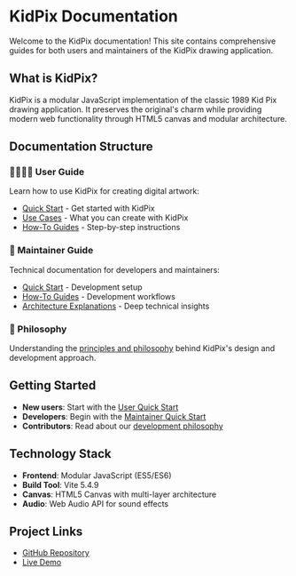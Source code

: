 # KidPix Documentation

Welcome to the KidPix documentation! This site contains comprehensive guides for both users and maintainers of the KidPix drawing application.

## What is KidPix?

KidPix is a modular JavaScript implementation of the classic 1989 Kid Pix drawing application. It preserves the original's charm while providing modern web functionality through HTML5 canvas and modular architecture.

## Documentation Structure

### 👨‍👩‍👧‍👦 User Guide

Learn how to use KidPix for creating digital artwork:

- [Quick Start](user/quick-start.md) - Get started with KidPix
- [Use Cases](user/use-cases.md) - What you can create with KidPix
- [How-To Guides](user/how-to/save-your-artwork.md) - Step-by-step instructions

### 🔧 Maintainer Guide

Technical documentation for developers and maintainers:

- [Quick Start](maintainer/quick-start.md) - Development setup
- [How-To Guides](maintainer/how-to/add-new-tool.md) - Development workflows
- [Architecture Explanations](maintainer/explanations/architecture-overview.md) - Deep technical insights

### 🧭 Philosophy

Understanding the [principles and philosophy](doc-philosophy.md) behind KidPix's design and development approach.

## Getting Started

- **New users**: Start with the [User Quick Start](user/quick-start.md)
- **Developers**: Begin with the [Maintainer Quick Start](maintainer/quick-start.md)
- **Contributors**: Read about our [development philosophy](doc-philosophy.md)

## Technology Stack

- **Frontend**: Modular JavaScript (ES5/ES6)
- **Build Tool**: Vite 5.4.9
- **Canvas**: HTML5 Canvas with multi-layer architecture
- **Audio**: Web Audio API for sound effects

## Project Links

- [GitHub Repository](https://github.com/justinpearson/kidpix)
- [Live Demo](https://kidpix.app)

